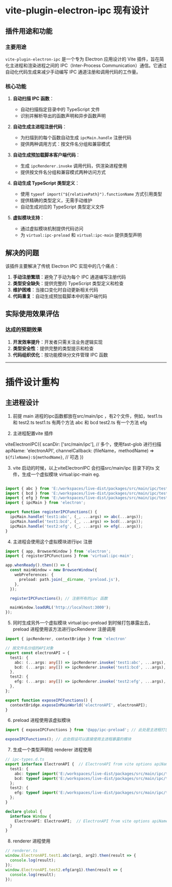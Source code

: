 # vite-plugin-electron-ipc 现有设计

## 插件用途和功能

### 主要用途
`vite-plugin-electron-ipc` 是一个专为 Electron 应用设计的 Vite 插件，旨在简化主进程和渲染进程之间的 IPC（Inter-Process Communication）通信。它通过自动化代码生成来减少手动编写 IPC 通道注册和调用代码的工作量。

### 核心功能
1. **自动扫描 IPC 函数**：
   - 自动扫描指定目录中的 TypeScript 文件
   - 识别并解析导出的函数声明和异步函数声明

2. **自动生成主进程注册代码**：
   - 为扫描到的每个函数自动生成 `ipcMain.handle` 注册代码
   - 提供两种调用方式：按文件名分组和兼容模式

3. **自动生成预加载脚本客户端代码**：
   - 生成 `ipcRenderer.invoke` 调用代码，供渲染进程使用
   - 提供按文件名分组和兼容模式两种访问方式

4. **自动生成 TypeScript 类型定义**：
   - 使用 `typeof import("${relativePath}").functionName` 方式引用类型
   - 提供精确的类型定义，无需手动维护
   - 自动生成对应的 TypeScript 类型定义文件

5. **虚拟模块支持**：
   - 通过虚拟模块机制提供代码访问
   - 为 `virtual:ipc-preload` 和 `virtual:ipc-main` 提供类型声明

## 解决的问题

该插件主要解决了传统 Electron IPC 实现中的几个痛点：
1. **手动注册繁琐**：避免了手动为每个 IPC 通道编写注册代码
2. **类型安全缺失**：提供完整的 TypeScript 类型定义和检查
3. **维护困难**：当接口变化时自动更新相关代码
4. **代码重复**：自动生成预加载脚本中的客户端代码

## 实际使用效果评估

### 达成的预期效果
1. **开发效率提升**：开发者只需关注业务逻辑实现
2. **类型安全性**：提供完整的类型提示和检查
3. **代码组织优化**：按功能模块分文件管理 IPC 函数

---

# 插件设计重构

## 主进程设计

1. 前提 main 进程的ipc函数都放在src/main/ipc ，有2个文件，例如，test1.ts 和 test2.ts
test1.ts 有两个方法 abc 和 bcd
test2.ts 有一个方法 efg

2. 主进程配置vite 插件  

viteElectronIPC({
   scanDir: ['src/main/ipc'], // 多个，使用fast-glob 进行扫描
   apiName: 'electronAPI',
   channelCallback: (fileName，methodName) => `${fileName}:${methodName}`, // 可选
})

3. vite 启动的时候，以上viteElectronIPC 会扫描src/main/ipc 目录下的ts 文件，生成一个虚拟模块 virtual:ipc-main
   eg.

```ts

import { abc } from 'E:/workspaces/live-dist/packages/src/main/ipc/test1.ts';
import { bcd } from 'E:/workspaces/live-dist/packages/src/main/ipc/test1.ts';
import { efg } from 'E:/workspaces/live-dist/packages/src/main/ipc/test2.ts';
import { ipcMain } from 'electron';

export function registerIPCFunctions() {
  ipcMain.handle('test1:abc', (_, ...args) => abc(...args));
  ipcMain.handle('test1:bcd', (_, ...args) => bcd(...args));
  ipcMain.handle('test2:efg', (_, ...args) => efg(...args));
}
```

4. 主进程会使用这个虚拟模块进行ipc 注册

```ts
import { app, BrowserWindow } from 'electron';
import { registerIPCFunctions } from 'virtual:ipc-main'; 

app.whenReady().then(() => {
  const mainWindow = new BrowserWindow({
    webPreferences: {
      preload: path.join(__dirname, 'preload.js'),
    },
  });

  registerIPCFunctions(); // 注册所有的ipc 函数

  mainWindow.loadURL('http://localhost:3000');
});
```

5. 同时生成另外一个虚拟模块 virtual:ipc-preload 到时候打包暴露出去，preload 进程使用该方法进行ipcRenderer 注册调用

```ts
import { ipcRenderer, contextBridge } from 'electron'

// 按文件名分组的API对象
export const electronAPI = {
  test1: {
    abc: (...args: any[]) => ipcRenderer.invoke('test1:abc', ...args),
    bcd: (...args: any[]) => ipcRenderer.invoke('test1:bcd', ...args),
  },
  test2: {
    efg: (...args: any[]) => ipcRenderer.invoke('test2:efg', ...args),
  },
};

export function exposeIPCFunctions() {
  contextBridge.exposeInMainWorld('electronAPI', electronAPI);
}
```

6. preload 进程使用该虚拟模块

```ts
import { exposeIPCFunctions } from '@app/ipc-preload'; // 此处是主进程打包后暴露的模块？实际是我们实现的是虚拟模块：virtual:ipc-preload 如何直接打包暴露？是否不需要主进程显示import 然后export ？ 待调研

exposeIPCFunctions(); // 此处假设可以直接使用主进程暴露的模块
```

7. 生成一个类型声明给 renderer 进程使用

```ts
// ipc-types.d.ts
export interface ElectronAPI {  // ElectronAPI from vite options apiName
  test1: {
    abc: typeof import('E:/workspaces/live-dist/packages/src/main/ipc/test1.ts').abc;
    bcd: typeof import('E:/workspaces/live-dist/packages/src/main/ipc/test1.ts').bcd;
  };     
  test2: {
    efg: typeof import('E:/workspaces/live-dist/packages/src/main/ipc/test2.ts').efg;
  };
}  

declare global {
  interface Window {
    ElectronAPI: ElectronAPI;  // ElectronAPI from vite options apiName
  }
}
```


8. renderer 进程使用

```ts
// renderer.ts
window.ElectronAPI.test1.abc(arg1, arg2).then(result => {
  console.log(result);
});
window.ElectronAPI.test2.efg(arg1).then(result => {
  console.log(result);
});
